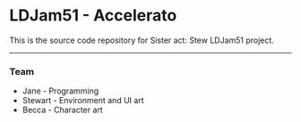 # LDJam51 - Accelerato

This is the source code repository for Sister act: Stew LDJam51 project. 

----

### Team

- Jane - Programming
- Stewart - Environment and UI art
- Becca - Character art
